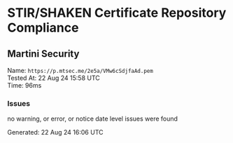 # STIR/SHAKEN Certificate Repository Compliance

## Martini Security

Name: `https://p.mtsec.me/2e5a/VMw6cSdjfaAd.pem`\
Tested At: 22 Aug 24 15:58 UTC\
Time: 96ms

### Issues

no warning, or error, or notice date level issues were found

Generated: 22 Aug 24 16:06 UTC